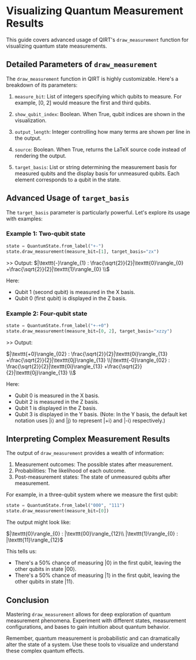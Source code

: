 # Visualizing Quantum Measurement Results

This guide covers advanced usage of QIRT's `draw_measurement` function for visualizing quantum state measurements.

## Detailed Parameters of `draw_measurement`

The `draw_measurement` function in QIRT is highly customizable. Here's a breakdown of its parameters:

1. `measure_bit`: List of integers specifying which qubits to measure. For example, [0, 2] would measure the first and third qubits.

2. `show_qubit_index`: Boolean. When True, qubit indices are shown in the visualization.

3. `output_length`: Integer controlling how many terms are shown per line in the output.

4. `source`: Boolean. When True, returns the LaTeX source code instead of rendering the output.

5. `target_basis`: List or string determining the measurement basis for measured qubits and the display basis for unmeasured qubits. Each element corresponds to a qubit in the state.

## Advanced Usage of `target_basis`

The `target_basis` parameter is particularly powerful. Let's explore its usage with examples:

### Example 1: Two-qubit state

```python
state = QuantumState.from_label("+-")
state.draw_measurement(measure_bit=[1], target_basis="zx")
```

\>> Output: $|\texttt{-}\rangle_{1} : \frac{\sqrt{2}}{2}|\texttt{0}\rangle_{0} +\frac{\sqrt{2}}{2}|\texttt{1}\rangle_{0} \\$

Here:

- Qubit 1 (second qubit) is measured in the X basis.
- Qubit 0 (first qubit) is displayed in the Z basis.

### Example 2: Four-qubit state

```python
state = QuantumState.from_label("+-+0")
state.draw_measurement(measure_bit=[0, 2], target_basis="xzzy")
```

\>> Output:

$|\texttt{+0}\rangle_{02} : \frac{\sqrt{2}}{2}|\texttt{0i}\rangle_{13} +\frac{\sqrt{2}}{2}|\texttt{0j}\rangle_{13} \\|\texttt{-0}\rangle_{02} : \frac{\sqrt{2}}{2}|\texttt{0i}\rangle_{13} +\frac{\sqrt{2}}{2}|\texttt{0j}\rangle_{13} \\$

Here:

- Qubit 0 is measured in the X basis.
- Qubit 2 is measured in the Z basis.
- Qubit 1 is displayed in the Z basis.
- Qubit 3 is displayed in the Y basis. (Note: In the Y basis, the default ket notation uses |i⟩ and |j⟩ to represent |+i⟩ and |-i⟩ respectively.)

## Interpreting Complex Measurement Results

The output of `draw_measurement` provides a wealth of information:

1. Measurement outcomes: The possible states after measurement.
2. Probabilities: The likelihood of each outcome.
3. Post-measurement states: The state of unmeasured qubits after measurement.

For example, in a three-qubit system where we measure the first qubit:

```python
state = QuantumState.from_label("000", "111")
state.draw_measurement(measure_bit=[0])
```

The output might look like:

$|\texttt{0}\rangle_{0} : |\texttt{00}\rangle_{12}\\
|\texttt{1}\rangle_{0} : |\texttt{11}\rangle_{12}$

This tells us:

- There's a 50% chance of measuring |0⟩ in the first qubit, leaving the other qubits in state |00⟩.
- There's a 50% chance of measuring |1⟩ in the first qubit, leaving the other qubits in state |11⟩.

## Conclusion

Mastering `draw_measurement` allows for deep exploration of quantum measurement phenomena. Experiment with different states, measurement configurations, and bases to gain intuition about quantum behavior.

Remember, quantum measurement is probabilistic and can dramatically alter the state of a system. Use these tools to visualize and understand these complex quantum effects.
